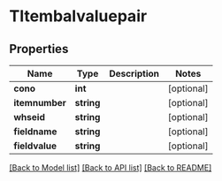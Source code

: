# TItembalvaluepair

## Properties
Name | Type | Description | Notes
------------ | ------------- | ------------- | -------------
**cono** | **int** |  | [optional] 
**itemnumber** | **string** |  | [optional] 
**whseid** | **string** |  | [optional] 
**fieldname** | **string** |  | [optional] 
**fieldvalue** | **string** |  | [optional] 

[[Back to Model list]](../README.md#documentation-for-models) [[Back to API list]](../README.md#documentation-for-api-endpoints) [[Back to README]](../README.md)


